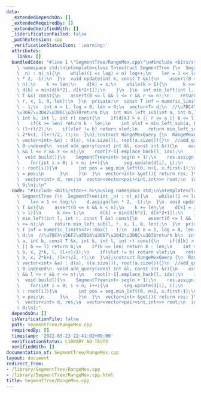 ```yaml
---
data:
  _extendedDependsOn: []
  _extendedRequiredBy: []
  _extendedVerifiedWith: []
  _isVerificationFailed: false
  _pathExtension: cpp
  _verificationStatusIcon: ':warning:'
  attributes:
    links: []
  bundledCode: "#line 1 \"SegmentTree/RangeMex.cpp\"\n#include <bits/stdc++.h>\nusing\
    \ namespace std;\n\ntemplate<class T>\nstruct SegmentTree {\n  SegmentTree(int\
    \ _n) : n(_n){\n    while((1 << log) < n) log++;\n    len = 1 << log;\n    d.assign(len\
    \ * 2, -1);\n  }\n  void update(int k, const T &x){\n    assert(0 <= k && k <\
    \ n);\n    k += len;\n    d[k] = x;\n    while(k > 1){\n      k >>= 1;\n     \
    \ d[k] = min(d[k*2], d[k*2+1]);\n    }\n  }\n  int min_left(int l, int r, const\
    \ T &x) const{\n    assert(0 <= l && l <= r && r <= n);\n    return min_left_sub(l,\
    \ r, x, 1, 0, len);\n  }\n  private:\n  const T inf = numeric_limits<T>::max()\
    \ - 1;\n  int n = 1, log = 0, len = 0;\n  vector<T> d;\n  //\u7BC4\u56F2\u5916\
    \u3067\u3042\u308C\u3070return b\n  int min_left_sub(int a, int b, const T &x,\
    \ int k, int l, int r) const{\n    if(d[k] > x || r <= a || b <= l) return b;\n\
    \    if(k >= len) return k - len;\n    int vlef = min_left_sub(a, b, x, 2*k, l,\
    \ (l+r)/2);\n    if(vlef != b) return vlef;\n    return min_left_sub(a, b, x,\
    \ 2*k+1, (l+r)/2, r);\n  }\n};\nstruct RangeMexQuery {\n  RangeMexQuery(const\
    \ vector<int> &a) : d(a), n(a.size()), root(a.size()){}\n  //add_query [l, r)\
    \ 0-indexed\n  void add_query(const int &l, const int &r){\n    assert(0 <= l\
    \ && l <= r && r <= n);\n    root[r-1].emplace_back(l, idx);\n    idx++;\n  }\n\
    \  void build(){\n    SegmentTree<int> seg(n + 1);\n    res.assign(idx, -1);\n\
    \    for(int i = 0; i < n; i++){\n      seg.update(d[i], i);\n      for(auto &x\
    \ : root[i]){\n        int pos = seg.min_left(0, n+1, x.first-1);\n        res[x.second]\
    \ = pos;\n      }\n    }\n  }\n  vector<int> &get(){ return res; }\n  private:\n\
    \  vector<int> d, res;\n  vector<vector<pair<int,int>>> root;\n  int n, idx =\
    \ 0;\n};\n"
  code: "#include <bits/stdc++.h>\nusing namespace std;\n\ntemplate<class T>\nstruct\
    \ SegmentTree {\n  SegmentTree(int _n) : n(_n){\n    while((1 << log) < n) log++;\n\
    \    len = 1 << log;\n    d.assign(len * 2, -1);\n  }\n  void update(int k, const\
    \ T &x){\n    assert(0 <= k && k < n);\n    k += len;\n    d[k] = x;\n    while(k\
    \ > 1){\n      k >>= 1;\n      d[k] = min(d[k*2], d[k*2+1]);\n    }\n  }\n  int\
    \ min_left(int l, int r, const T &x) const{\n    assert(0 <= l && l <= r && r\
    \ <= n);\n    return min_left_sub(l, r, x, 1, 0, len);\n  }\n  private:\n  const\
    \ T inf = numeric_limits<T>::max() - 1;\n  int n = 1, log = 0, len = 0;\n  vector<T>\
    \ d;\n  //\u7BC4\u56F2\u5916\u3067\u3042\u308C\u3070return b\n  int min_left_sub(int\
    \ a, int b, const T &x, int k, int l, int r) const{\n    if(d[k] > x || r <= a\
    \ || b <= l) return b;\n    if(k >= len) return k - len;\n    int vlef = min_left_sub(a,\
    \ b, x, 2*k, l, (l+r)/2);\n    if(vlef != b) return vlef;\n    return min_left_sub(a,\
    \ b, x, 2*k+1, (l+r)/2, r);\n  }\n};\nstruct RangeMexQuery {\n  RangeMexQuery(const\
    \ vector<int> &a) : d(a), n(a.size()), root(a.size()){}\n  //add_query [l, r)\
    \ 0-indexed\n  void add_query(const int &l, const int &r){\n    assert(0 <= l\
    \ && l <= r && r <= n);\n    root[r-1].emplace_back(l, idx);\n    idx++;\n  }\n\
    \  void build(){\n    SegmentTree<int> seg(n + 1);\n    res.assign(idx, -1);\n\
    \    for(int i = 0; i < n; i++){\n      seg.update(d[i], i);\n      for(auto &x\
    \ : root[i]){\n        int pos = seg.min_left(0, n+1, x.first-1);\n        res[x.second]\
    \ = pos;\n      }\n    }\n  }\n  vector<int> &get(){ return res; }\n  private:\n\
    \  vector<int> d, res;\n  vector<vector<pair<int,int>>> root;\n  int n, idx =\
    \ 0;\n};"
  dependsOn: []
  isVerificationFile: false
  path: SegmentTree/RangeMex.cpp
  requiredBy: []
  timestamp: '2022-03-23 22:41:02+09:00'
  verificationStatus: LIBRARY_NO_TESTS
  verifiedWith: []
documentation_of: SegmentTree/RangeMex.cpp
layout: document
redirect_from:
- /library/SegmentTree/RangeMex.cpp
- /library/SegmentTree/RangeMex.cpp.html
title: SegmentTree/RangeMex.cpp
---
```

